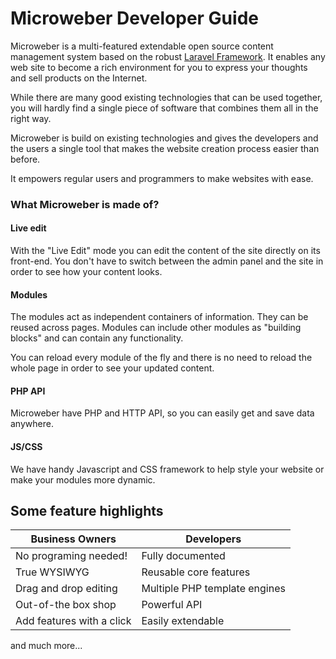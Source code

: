 # Microweber Developer Guide
Microweber is a multi-featured extendable open source content management system based on the robust [Laravel Framework](http://laravel.com/). It enables any web site to become a rich environment for you to express your thoughts and sell products on the Internet. 

While there are many good existing technologies that can be used together, you will hardly find a single piece of software that combines them all in the right way. 

Microweber is build on existing technologies and gives the developers and the  users a single tool that makes the website creation process easier than before.


It empowers regular users and programmers to make websites with ease. 


 
### What Microweber is made of?

#### Live edit

With the "Live Edit" mode you can edit the content of the site directly on its front-end. You don't have to switch between the admin panel and the site in order to see how your content looks. 



#### Modules

The modules act as independent containers of information. They can be reused across pages. Modules can include other modules as "building blocks" and can contain any functionality.

You can reload every module of the fly and there is no need to reload the whole page in order to see your updated content.


#### PHP API
Microweber have PHP and HTTP API, so you can easily get and save data anywhere.


#### JS/CSS
We have handy Javascript and CSS framework to help style your website or make your modules more dynamic.




## Some feature highlights

|          Business Owners | Developers
|                      --- | ---
|    No programing needed! | Fully documented
|             True WYSIWYG | Reusable core features
|    Drag and drop editing | Multiple PHP template engines
|      Out-of-the box shop | Powerful API
|Add features with a click | Easily extendable

and much more...
